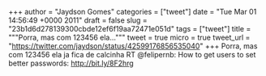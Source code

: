 
+++
author = "Jaydson Gomes"
categories = ["tweet"]
date = "Tue Mar 01 14:56:49 +0000 2011"
draft = false
slug = "23b1d6d278139300cbde12ef6f19aa72471e051d"
tags = ["tweet"]
title = """Porra, mas com 123456 ela..."""
tweet = true
micro = true
tweet_url = "https://twitter.com/jaydson/status/42599176856535040"
+++
Porra, mas com 123456 ela ja fica de calcinha  RT @felipernb: How to get users to set better passwords: http://bit.ly/8F2hrg
